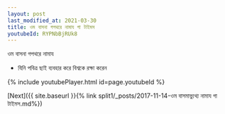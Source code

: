 ```yaml
---
layout: post
last_modified_at: 2021-03-30
title: ওম বাসনা গপথরে নামায গা টাইমস
youtubeId: RYPNbBjRUk8
---
```

 
 
 ওম বাসনা গপথরে নামায  
 
 -  যিনি পবিত্র ছাই ব্যবহার করে বিশ্বকে রক্ষা করেন 
 
  
 
  
 
 
 
 
 
 


{% include youtubePlayer.html id=page.youtubeId %}
 
[Next]({{ site.baseurl }}{% link  split1/_posts/2017-11-14-ওম বাসমাভ্যুথ্য নামায গা টাইমস.md%})
 
